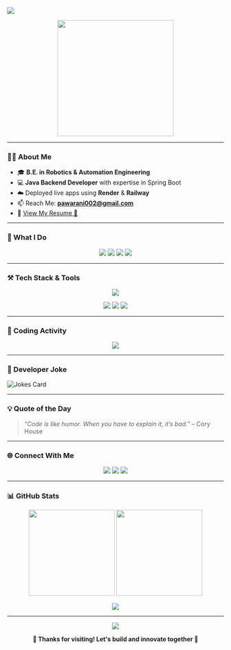 <img src="https://readme-typing-svg.demolab.com/?lines=Hey+there!+I+am+Aniket+Pawar;Java+SpringBoot+Developer;Robotics+%7C+Render+%7C+Railway+Deployer;&center=true&width=1000&height=50&color=00f7ff&pause=1000" />

<p align="center">
  <img src="https://i.pinimg.com/originals/f1/e7/34/f1e734f9cade86fe737a9aa404ad5677.gif" height="270"/>
</p>

---

### 👨‍💻 About Me

- 🎓 **B.E. in Robotics & Automation Engineering**  
- 💻 **Java Backend Developer** with expertise in Spring Boot  
- ☁️ Deployed live apps using **Render** & **Railway**  
- 📫 Reach Me: **pawarani002@gmail.com**  
- 📄 [View My Resume 📃](https://drive.google.com/file/d/1UGKITQHSnvEXHBjjndQYAliU4sEitSHQ/view)

---

### 🧠 What I Do

<p align="center">
  <img src="https://img.shields.io/badge/Java-Backend%20Developer-yellow?style=for-the-badge&logo=java&logoColor=white" />
  <img src="https://img.shields.io/badge/SpringBoot-REST%20APIs-green?style=for-the-badge&logo=springboot&logoColor=white" />
  <img src="https://img.shields.io/badge/MySQL-Database%20Design-blue?style=for-the-badge&logo=mysql&logoColor=white" />
  <img src="https://img.shields.io/badge/HTML%20%7C%20CSS%20%7C%20JS-Frontend%20Basics-orange?style=for-the-badge&logo=html5&logoColor=white" />
</p>

---

### ⚒️ Tech Stack & Tools

<p align="center">
  <img src="https://skillicons.dev/icons?i=java,spring,mysql,html,css,js,git,github,vscode,postman,docker" />
</p>

<p align="center">
  <img src="https://img.shields.io/badge/Render-Deployment-blueviolet?style=flat-square&logo=render&logoColor=white" />
  <img src="https://img.shields.io/badge/Railway-Deployment-0099ff?style=flat-square&logo=railway&logoColor=white" />
  <img src="https://img.shields.io/badge/DBeaver-DB%20Tool-success?style=flat-square&logo=mysql&logoColor=white" />
</p>

---

### 🚀 Coding Activity

<p align="center">
  <img src="https://leetcard.jacoblin.cool/ani002?ext=heatmap" />
</p>

---

### 💬 Developer Joke

![Jokes Card](https://readme-jokes.vercel.app/api?bgColor=%23272727&qColor=%23f7f7f7&aColor=%23e6db74&borderColor=%2345ffae)

---

### 💡 Quote of the Day

> _“Code is like humor. When you have to explain it, it’s bad.”_ – Cory House

---

### 🌐 Connect With Me

<p align="center">
  <a href="https://x.com/Aniketp26812224"><img src="https://img.shields.io/badge/Twitter-blue?style=for-the-badge&logo=twitter" /></a>
  <a href="https://www.linkedin.com/in/aniket-pawar-2436bb240/"><img src="https://img.shields.io/badge/LinkedIn-blue?style=for-the-badge&logo=linkedin" /></a>
  <a href="https://leetcode.com/u/ani002/"><img src="https://img.shields.io/badge/LeetCode-orange?style=for-the-badge&logo=leetcode" /></a>
</p>

---

### 📊 GitHub Stats

<p align="center">
  <img src="https://github-readme-stats.vercel.app/api?username=ani002&show_icons=true&theme=radical" height="200"/>
  <img src="https://github-readme-streak-stats.herokuapp.com?user=ani002&theme=tokyonight&date_format=M%20j%5B%2C%20Y%5D" height="200" />
</p>

<p align="center">
  <img src="https://github-readme-stats.vercel.app/api/top-langs/?username=ani002&layout=compact&theme=tokyonight" />
</p>

---

<p align="center">
  <img src="https://komarev.com/ghpvc/?username=ani002&label=Profile%20views&color=0e75b6&style=flat" />
</p>

<p align="center">
  <strong>💙 Thanks for visiting! Let's build and innovate together 🚀</strong>
</p>
